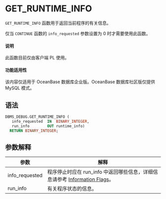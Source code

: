 GET_RUNTIME_INFO 
=====================================

`GET_RUNTIME_INFO` 函数用于返回当前程序的有关信息。

仅当 `CONTINUE` 函数的 `info_requested` 参数设置为 0 时才需要使用此函数。


  <main id="notice" type='explain'>
    <h4>说明</h4>
    <p>此函数目前仅由客户端 PL 使用。</p>
  </main>

<main id="notice" >
  <h4>功能适用性</h4>
  <p>该内容仅适用于 OceanBase 数据库企业版。OceanBase 数据库社区版仅提供 MySQL 模式。</p>
</main>

语法 
-----------

```sql
DBMS_DEBUG.GET_RUNTIME_INFO (
   info_requested  IN  BINARY_INTEGER,
   run_info        OUT runtime_info)
  RETURN BINARY_INTEGER; 
```



参数解释 
-------------



|     **参数**     |                                                 **解释**                                                 |
|----------------|--------------------------------------------------------------------------------------------------------|
| info_requested | 程序停止时应在 run_info 中返回哪些信息，详细信息请参考 [Information Flags](../5.dbms-debug-oracle/1.dbms-debug-overview-oracle.md)。 |
| run_info       | 有关程序状态的信息。                                                                                             |



